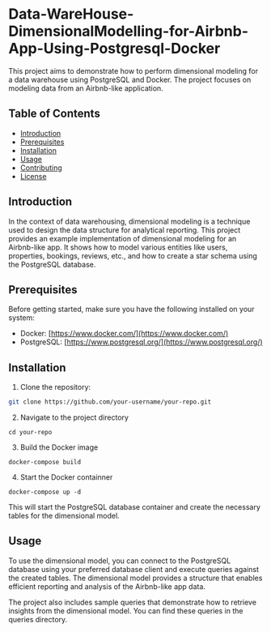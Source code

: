 # Data-WareHouse-DimensionalModelling-for-Airbnb-App-Using-Postgresql-Docker


This project aims to demonstrate how to perform dimensional modeling for a data warehouse using PostgreSQL and Docker. The project focuses on modeling data from an Airbnb-like application.

## Table of Contents

- [Introduction](#introduction)
- [Prerequisites](#prerequisites)
- [Installation](#installation)
- [Usage](#usage)
- [Contributing](#contributing)
- [License](#license)

## Introduction

In the context of data warehousing, dimensional modeling is a technique used to design the data structure for analytical reporting. This project provides an example implementation of dimensional modeling for an Airbnb-like app. It shows how to model various entities like users, properties, bookings, reviews, etc., and how to create a star schema using the PostgreSQL database.

## Prerequisites

Before getting started, make sure you have the following installed on your system:

- Docker: [https://www.docker.com/](https://www.docker.com/)
- PostgreSQL: [https://www.postgresql.org/](https://www.postgresql.org/)

## Installation

1. Clone the repository:

```bash
git clone https://github.com/your-username/your-repo.git
```
2. Navigate to the project directory
```
cd your-repo
```
3. Build the Docker image
```
docker-compose build
```

4. Start the Docker containner
```
docker-compose up -d
```

This will start the PostgreSQL database container and create the necessary tables for the dimensional model.

## Usage
To use the dimensional model, you can connect to the PostgreSQL database using your preferred database client and execute queries against the created tables. The dimensional model provides a structure that enables efficient reporting and analysis of the Airbnb-like app data.

The project also includes sample queries that demonstrate how to retrieve insights from the dimensional model. You can find these queries in the queries directory.
